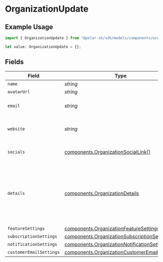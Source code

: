 # OrganizationUpdate

## Example Usage

```typescript
import { OrganizationUpdate } from "@polar-sh/sdk/models/components/organizationupdate.js";

let value: OrganizationUpdate = {};
```

## Fields

| Field                                                                                                        | Type                                                                                                         | Required                                                                                                     | Description                                                                                                  |
| ------------------------------------------------------------------------------------------------------------ | ------------------------------------------------------------------------------------------------------------ | ------------------------------------------------------------------------------------------------------------ | ------------------------------------------------------------------------------------------------------------ |
| `name`                                                                                                       | *string*                                                                                                     | :heavy_minus_sign:                                                                                           | N/A                                                                                                          |
| `avatarUrl`                                                                                                  | *string*                                                                                                     | :heavy_minus_sign:                                                                                           | N/A                                                                                                          |
| `email`                                                                                                      | *string*                                                                                                     | :heavy_minus_sign:                                                                                           | Public support email.                                                                                        |
| `website`                                                                                                    | *string*                                                                                                     | :heavy_minus_sign:                                                                                           | Official website of the organization.                                                                        |
| `socials`                                                                                                    | [components.OrganizationSocialLink](../../models/components/organizationsociallink.md)[]                     | :heavy_minus_sign:                                                                                           | Links to social profiles.                                                                                    |
| `details`                                                                                                    | [components.OrganizationDetails](../../models/components/organizationdetails.md)                             | :heavy_minus_sign:                                                                                           | Additional, private, business details Polar needs about active organizations for compliance (KYC).           |
| `featureSettings`                                                                                            | [components.OrganizationFeatureSettings](../../models/components/organizationfeaturesettings.md)             | :heavy_minus_sign:                                                                                           | N/A                                                                                                          |
| `subscriptionSettings`                                                                                       | [components.OrganizationSubscriptionSettings](../../models/components/organizationsubscriptionsettings.md)   | :heavy_minus_sign:                                                                                           | N/A                                                                                                          |
| `notificationSettings`                                                                                       | [components.OrganizationNotificationSettings](../../models/components/organizationnotificationsettings.md)   | :heavy_minus_sign:                                                                                           | N/A                                                                                                          |
| `customerEmailSettings`                                                                                      | [components.OrganizationCustomerEmailSettings](../../models/components/organizationcustomeremailsettings.md) | :heavy_minus_sign:                                                                                           | N/A                                                                                                          |